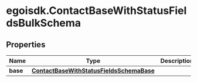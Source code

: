 # egoisdk.ContactBaseWithStatusFieldsBulkSchema

## Properties

Name | Type | Description | Notes
------------ | ------------- | ------------- | -------------
**base** | [**ContactBaseWithStatusFieldsSchemaBase**](ContactBaseWithStatusFieldsSchemaBase.md) |  | [optional] 


